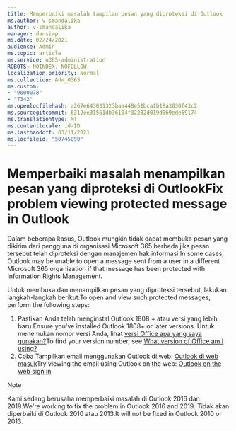 ```yaml
---
title: Memperbaiki masalah tampilan pesan yang diproteksi di Outlook
ms.author: v-smandalika
author: v-smandalika
manager: dansimp
ms.date: 02/24/2021
audience: Admin
ms.topic: article
ms.service: o365-administration
ROBOTS: NOINDEX, NOFOLLOW
localization_priority: Normal
ms.collection: Adm_O365
ms.custom:
- "9000078"
- "7342"
ms.openlocfilehash: a267e643031323baa448e51bca1b18a3030f43c2
ms.sourcegitcommit: 6312ee31561db36104f32282d019d069ede69174
ms.translationtype: MT
ms.contentlocale: id-ID
ms.lasthandoff: 03/11/2021
ms.locfileid: "50745890"
---
```

# <a name="fix-problem-viewing-protected-message-in-outlook"></a><span data-ttu-id="d9b26-102">Memperbaiki masalah menampilkan pesan yang diproteksi di Outlook</span><span class="sxs-lookup"><span data-stu-id="d9b26-102">Fix problem viewing protected message in Outlook</span></span>

<span data-ttu-id="d9b26-103">Dalam beberapa kasus, Outlook mungkin tidak dapat membuka pesan yang dikirim dari pengguna di organisasi Microsoft 365 berbeda jika pesan tersebut telah diproteksi dengan manajemen hak informasi.</span><span class="sxs-lookup"><span data-stu-id="d9b26-103">In some cases, Outlook may be unable to open a message sent from a user in a different Microsoft 365 organization if that message has been protected with Information Rights Management.</span></span>

<span data-ttu-id="d9b26-104">Untuk membuka dan menampilkan pesan yang diproteksi tersebut, lakukan langkah-langkah berikut:</span><span class="sxs-lookup"><span data-stu-id="d9b26-104">To open and view such protected messages, perform the following steps:</span></span>

1. <span data-ttu-id="d9b26-105">Pastikan Anda telah menginstal Outlook 1808 + atau versi yang lebih baru.</span><span class="sxs-lookup"><span data-stu-id="d9b26-105">Ensure you've installed Outlook 1808+ or later versions.</span></span> <span data-ttu-id="d9b26-106">Untuk menemukan nomor versi Anda, lihat [versi Office apa yang saya gunakan?](https://support.microsoft.com/office/about-office-what-version-of-office-am-i-using-932788b8-a3ce-44bf-bb09-e334518b8b19)</span><span class="sxs-lookup"><span data-stu-id="d9b26-106">To find your version number, see [What version of Office am I using?](https://support.microsoft.com/office/about-office-what-version-of-office-am-i-using-932788b8-a3ce-44bf-bb09-e334518b8b19)</span></span>
2. <span data-ttu-id="d9b26-107">Coba Tampilkan email menggunakan Outlook di web: [Outlook di web masuk](https://outlook.office365.com/mail/inbox)</span><span class="sxs-lookup"><span data-stu-id="d9b26-107">Try viewing the email using Outlook on the web: [Outlook on the web sign in](https://outlook.office365.com/mail/inbox)</span></span>

> [!NOTE]
> <span data-ttu-id="d9b26-108">Kami sedang berusaha memperbaiki masalah di Outlook 2016 dan 2019.</span><span class="sxs-lookup"><span data-stu-id="d9b26-108">We're working to fix the problem in Outlook 2016 and 2019.</span></span> <span data-ttu-id="d9b26-109">Tidak akan diperbaiki di Outlook 2010 atau 2013.</span><span class="sxs-lookup"><span data-stu-id="d9b26-109">It will not be fixed in Outlook 2010 or 2013.</span></span>
